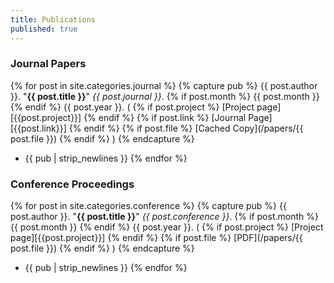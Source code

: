 ```yaml
---
title: Publications
published: true
---
```


### Journal Papers

{% for post in site.categories.journal %}
{% capture pub %}
  {{ post.author }}. "**{{ post.title }}**" _{{ post.journal }}_.
  {% if post.month %} {{ post.month }} {% endif %}
  {{ post.year }}.
  (
  {% if post.project %} [Project page][{{post.project}}] {% endif %}
  {% if post.link %} [Journal Page][{{post.link}}] {% endif %}
  {% if post.file %} [Cached Copy](/papers/{{ post.file }}) {% endif %}
  )
{% endcapture %}
* {{ pub | strip_newlines }}
{% endfor %}

### Conference Proceedings

{% for post in site.categories.conference %}
{% capture pub %}
  {{ post.author }}. "**{{ post.title }}**" _{{ post.conference }}_.
  {% if post.month %} {{ post.month }} {% endif %}
  {{ post.year }}.
  (
  {% if post.project %} [Project page][{{post.project}}] {% endif %}
  {% if post.file %} [PDF](/papers/{{ post.file }}) {% endif %}
  )
{% endcapture %}
* {{ pub | strip_newlines }}
{% endfor %}

[Security]: /projects/security
